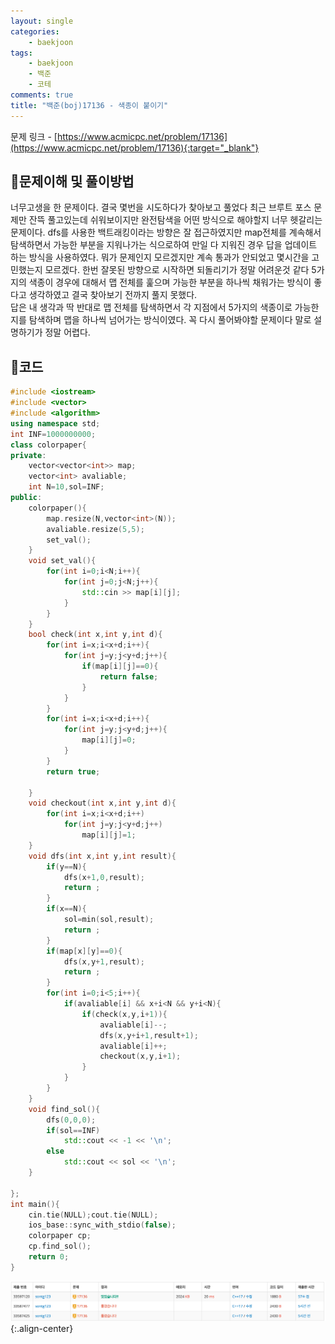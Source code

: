 ```yaml
---
layout: single
categories:
    - baekjoon
tags:
    - baekjoon
    - 백준
    - 코테
comments: true
title: "백준(boj)17136 - 색종이 붙이기"
---
```



문제 링크 - [https://www.acmicpc.net/problem/17136](https://www.acmicpc.net/problem/17136){:target="_blank"}

## 👀문제이해 및 풀이방법
너무고생을 한 문제이다. 결국 몇번을 시도하다가 찾아보고 풀었다 최근 브루트 포스 문제만 잔뜩 풀고있는데 쉬워보이지만 완전탐색을 어떤 방식으로 해야할지 너무 헷갈리는 문제이다. dfs를 사용한 백트래킹이라는 방향은 잘 접근하였지만 map전체를 계속해서 탐색하면서 가능한 부분을 지워나가는 식으로하여 만일 다 지워진 경우 답을 업데이트 하는 방식을 사용하였다. 뭐가 문제인지 모르겠지만 계속 통과가 안되었고 몇시간을 고민했는지 모르겠다. 한번 잘못된 방향으로 시작하면 되돌리기가 정말 어려운것 같다 5가지의 색종이 경우에 대해서 맵 전체를 훑으며 가능한 부분을 하나씩 채워가는 방식이 좋다고 생각하였고 결국 찾아보기 전까지 풀지 못했다.<br>
답은 내 생각과 딱 반대로 맵 전체를 탐색하면서 각 지점에서 5가지의 색종이로 가능한지를 탐색하며 맵을 하나씩 넘어가는 방식이였다. 꼭 다시 풀어봐야할 문제이다 말로 설명하기가 정말 어렵다.<br>



## 📝코드
```cpp
#include <iostream>
#include <vector>
#include <algorithm>
using namespace std;
int INF=1000000000;
class colorpaper{
private:
    vector<vector<int>> map;
    vector<int> avaliable;
    int N=10,sol=INF;
public:
    colorpaper(){
        map.resize(N,vector<int>(N));
        avaliable.resize(5,5);
        set_val();
    }
    void set_val(){
        for(int i=0;i<N;i++){
            for(int j=0;j<N;j++){
                std::cin >> map[i][j];
            }
        }
    }
    bool check(int x,int y,int d){
        for(int i=x;i<x+d;i++){
            for(int j=y;j<y+d;j++){
                if(map[i][j]==0){
                    return false;
                }
            }
        }
        for(int i=x;i<x+d;i++){
            for(int j=y;j<y+d;j++){
                map[i][j]=0;
            }
        }
        return true;

    }
    void checkout(int x,int y,int d){
        for(int i=x;i<x+d;i++)
            for(int j=y;j<y+d;j++)
                map[i][j]=1;
    }
    void dfs(int x,int y,int result){
        if(y==N){
            dfs(x+1,0,result);
            return ;
        }
        if(x==N){
            sol=min(sol,result);
            return ;
        }
        if(map[x][y]==0){
            dfs(x,y+1,result);
            return ;
        }
        for(int i=0;i<5;i++){
            if(avaliable[i] && x+i<N && y+i<N){
                if(check(x,y,i+1)){
                    avaliable[i]--;
                    dfs(x,y+i+1,result+1);
                    avaliable[i]++;
                    checkout(x,y,i+1);
                }
            }
        }
    }
    void find_sol(){
        dfs(0,0,0);
        if(sol==INF)
            std::cout << -1 << '\n';
        else
            std::cout << sol << '\n';
    }

};
int main(){
    cin.tie(NULL);cout.tie(NULL);
    ios_base::sync_with_stdio(false);
    colorpaper cp;
    cp.find_sol();
    return 0;
}
```

![image](/assets/images/baekjoon/17136_1.png){:.align-center}  <br>